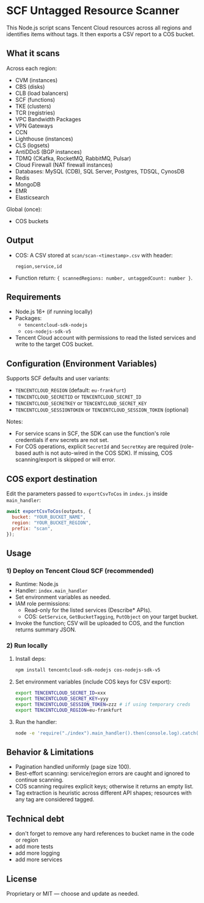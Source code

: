 # SCF Untagged Resource Scanner

This Node.js script scans Tencent Cloud resources across all regions and identifies items without tags. It then exports a CSV report to a COS bucket.

## What it scans
Across each region:
- CVM (instances)
- CBS (disks)
- CLB (load balancers)
- SCF (functions)
- TKE (clusters)
- TCR (registries)
- VPC Bandwidth Packages
- VPN Gateways
- CCN
- Lighthouse (instances)
- CLS (logsets)
- AntiDDoS (BGP instances)
- TDMQ (CKafka, RocketMQ, RabbitMQ, Pulsar)
- Cloud Firewall (NAT firewall instances)
- Databases: MySQL (CDB), SQL Server, Postgres, TDSQL, CynosDB
- Redis
- MongoDB
- EMR
- Elasticsearch

Global (once):
- COS buckets

## Output
- COS: A CSV stored at `scan/scan-<timestamp>.csv` with header:
  ```
  region,service,id
  ```
- Function return: `{ scannedRegions: number, untaggedCount: number }`.

## Requirements
- Node.js 16+ (if running locally)
- Packages:
  - `tencentcloud-sdk-nodejs`
  - `cos-nodejs-sdk-v5`
- Tencent Cloud account with permissions to read the listed services and write to the target COS bucket.

## Configuration (Environment Variables)
Supports SCF defaults and user variants:
- `TENCENTCLOUD_REGION` (default: `eu-frankfurt`)
- `TENCENTCLOUD_SECRETID` or `TENCENTCLOUD_SECRET_ID`
- `TENCENTCLOUD_SECRETKEY` or `TENCENTCLOUD_SECRET_KEY`
- `TENCENTCLOUD_SESSIONTOKEN` or `TENCENTCLOUD_SESSION_TOKEN` (optional)

Notes:
- For service scans in SCF, the SDK can use the function's role credentials if env secrets are not set.
- For COS operations, explicit `SecretId` and `SecretKey` are required (role-based auth is not auto-wired in the COS SDK). If missing, COS scanning/export is skipped or will error.

## COS export destination
Edit the parameters passed to `exportCsvToCos` in `index.js` inside `main_handler`:
```js
await exportCsvToCos(outputs, {
  bucket: "YOUR_BUCKET_NAME",
  region: "YOUR_BUCKET_REGION",
  prefix: "scan",
});
```

## Usage

### 1) Deploy on Tencent Cloud SCF (recommended)
- Runtime: Node.js
- Handler: `index.main_handler`
- Set environment variables as needed.
- IAM role permissions:
  - Read-only for the listed services (Describe* APIs).
  - COS: `GetService`, `GetBucketTagging`, `PutObject` on your target bucket.
- Invoke the function; CSV will be uploaded to COS, and the function returns summary JSON.

### 2) Run locally
1. Install deps:
   ```bash
   npm install tencentcloud-sdk-nodejs cos-nodejs-sdk-v5
   ```
2. Set environment variables (include COS keys for CSV export):
   ```bash
   export TENCENTCLOUD_SECRET_ID=xxx
   export TENCENTCLOUD_SECRET_KEY=yyy
   export TENCENTCLOUD_SESSION_TOKEN=zzz # if using temporary creds
   export TENCENTCLOUD_REGION=eu-frankfurt
   ```
3. Run the handler:
   ```bash
   node -e 'require("./index").main_handler().then(console.log).catch(console.error)'
   ```

## Behavior & Limitations
- Pagination handled uniformly (page size 100).
- Best-effort scanning: service/region errors are caught and ignored to continue scanning.
- COS scanning requires explicit keys; otherwise it returns an empty list.
- Tag extraction is heuristic across different API shapes; resources with any tag are considered tagged.

## Technical debt
 - don't forget to remove any hard references to bucket name in the code or region
 - add more tests
 - add more logging
 - add more services

## License
Proprietary or MIT — choose and update as needed.